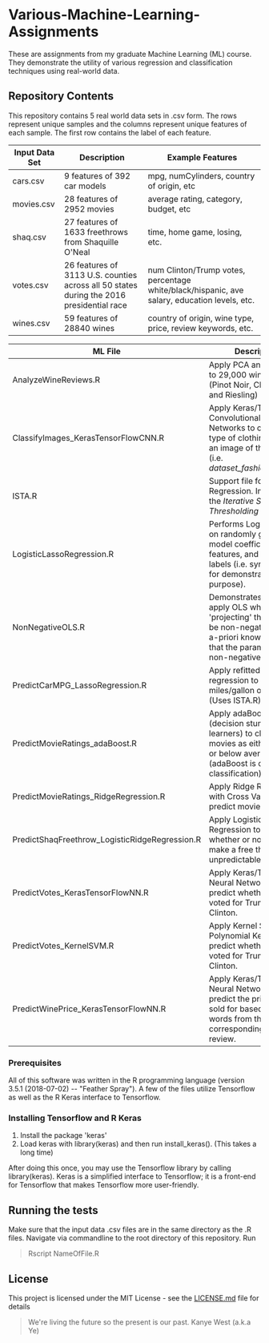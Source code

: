 # Various-Machine-Learning-Assignments
These are assignments from my graduate Machine Learning (ML) course. They demonstrate the utility of various regression and classification techniques using real-world data.

## Repository Contents
This repository contains 5 real world data sets in .csv form. The rows represent unique samples and the columns represent unique features of each sample. The first row contains the label of each feature.

Input Data Set | Description                 | Example Features
---------------|-----------------------------| ---------------------------------------------------------------
cars.csv       |9 features of 392 car models | mpg, numCylinders, country of origin, etc 
movies.csv     |28 features of 2952 movies   | average rating, category, budget, etc
shaq.csv       |27 features of 1633 freethrows from Shaquille O'Neal | time, home game, losing, etc.
votes.csv      |26 features of 3113 U.S. counties across all 50 states during the 2016 presidential race | num Clinton/Trump votes, percentage white/black/hispanic, ave salary, education levels, etc.
wines.csv      |59 features of 28840 wines   | country of origin, wine type, price, review keywords, etc.

ML File                               | Description 
--------------------------------------|----------------------------------------------------------------------
AnalyzeWineReviews.R                  | Apply PCA and K-means to 29,000 wine reviews. (Pinot Noir, Chardonnay, and Riesling)
ClassifyImages_KerasTensorFlowCNN.R   | Apply Keras/Tensorflow Convolutional Neural Networks to classify the type of clothing based on an image of the clothing (i.e. *dataset_fashion_mnist()*).
ISTA.R                                | Support file for Logistic Regression. Implements the *Iterative Soft Thresholding Algorithm*.
LogisticLassoRegression.R             | Performs Logistic Lasso on randomly generated model coefficients, input features, and output labels (i.e. synthetic data for demonstration purpose).
NonNegativeOLS.R                      | Demonstrates how to apply OLS while 'projecting' the values to be non-negative due to a-priori knowledge of that the parameters are non-negative.
PredictCarMPG_LassoRegression.R       | Apply refitted lasso regression to predict the miles/gallon of cars. (Uses ISTA.R)
PredictMovieRatings_adaBoost.R        | Apply adaBoost (decision stump weak learners) to classify movies as either above or below average rated. (adaBoost is only for classification)
PredictMovieRatings_RidgeRegression.R | Apply Ridge Regression with Cross Validation to predict movie ratings.
PredictShaqFreethrow_LogisticRidgeRegression.R | Apply Logistic Ridge Regression to predict whether or not Shaq will make a free throw. Highly unpredictable!
PredictVotes_KerasTensorFlowNN.R      | Apply Keras/Tensorflow Neural Networks to predict whether a county voted for Trump of Clinton.
PredictVotes_KernelSVM.R              | Apply Kernel SVM with Polynomial Kernel to predict whether a county voted for Trump of Clinton.
PredictWinePrice_KerasTensorFlowNN.R  | Apply Keras/Tensorflow Neural Networks to predict the price a wine sold for based on select words from the corresponding wine review.


### Prerequisites
All of this software was written in the R programming language (version 3.5.1 (2018-07-02) -- "Feather Spray").
A few of the files utilize Tensorflow as well as the R Keras interface to Tensorflow.

### Installing Tensorflow and R Keras
1. Install the package 'keras'
2. Load keras with library(keras) and then run install_keras(). (This takes a long time)

After doing this once, you may use the Tensorflow library by calling library(keras). Keras is a simplified interface to Tensorflow; it is a front-end for Tensorflow that makes Tensorflow more user-friendly.

## Running the tests
Make sure that the input data .csv files are in the same directory as the .R files.
Navigate via commandline to the root directory of this repository.
Run
> Rscript NameOfFile.R

## License

This project is licensed under the MIT License - see the [LICENSE.md](LICENSE.md) file for details

> We're living the future so
> the present is our past.
Kanye West (a.k.a Ye)
